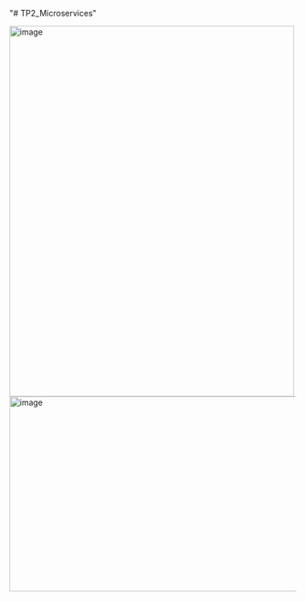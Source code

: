 "# TP2_Microservices" 

<img width="500" height="650" alt="image" src="https://github.com/user-attachments/assets/23b6f9f7-a171-4356-b764-824d6e646bf1" />


<img width="1277" height="342" alt="image" src="https://github.com/user-attachments/assets/c1905da2-c8b8-4ade-81bd-514fe0ac71f5" />


